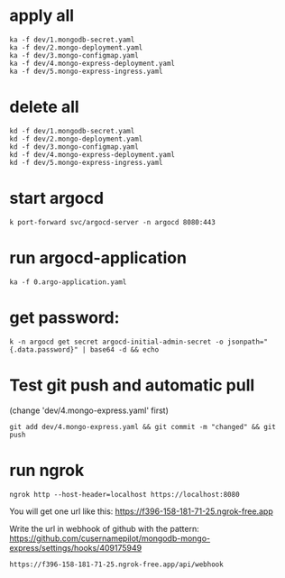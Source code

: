 
# apply all 
    ka -f dev/1.mongodb-secret.yaml
    ka -f dev/2.mongo-deployment.yaml
    ka -f dev/3.mongo-configmap.yaml
    ka -f dev/4.mongo-express-deployment.yaml
    ka -f dev/5.mongo-express-ingress.yaml

# delete all
    kd -f dev/1.mongodb-secret.yaml
    kd -f dev/2.mongo-deployment.yaml
    kd -f dev/3.mongo-configmap.yaml
    kd -f dev/4.mongo-express-deployment.yaml
    kd -f dev/5.mongo-express-ingress.yaml

# start argocd
    k port-forward svc/argocd-server -n argocd 8080:443

# run argocd-application
    ka -f 0.argo-application.yaml
    
# get password:
    k -n argocd get secret argocd-initial-admin-secret -o jsonpath="{.data.password}" | base64 -d && echo

# Test git push and automatic pull
(change 'dev/4.mongo-express.yaml' first)

    git add dev/4.mongo-express.yaml && git commit -m "changed" && git push

# run ngrok
    ngrok http --host-header=localhost https://localhost:8080
 
 You will get one url like this:   https://f396-158-181-71-25.ngrok-free.app
 

 Write the url in webhook of github with the pattern: https://github.com/cusernamepilot/mongodb-mongo-express/settings/hooks/409175949
 
    https://f396-158-181-71-25.ngrok-free.app/api/webhook


